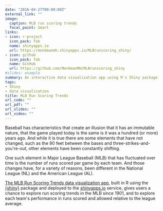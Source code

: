 ```yaml
---
date: "2016-04-27T00:00:00Z"
external_link: ""
image:
  caption: MLB run scoring trends
  focal_point: Smart
links:
- icon: r-project
  icon_pack: fab
  name: shinyapps.io
  url: https://monkmanmh.shinyapps.io/MLBrunscoring_shiny/
- icon: github
  icon_pack: fab
  name: GitHub
  url: https://github.com/MonkmanMH/MLBrunscoring_shiny
#slides: example
summary: An interactive data visualization app using R's Shiny package.
tags:
- Shiny
- data visualization
title: MLB Run Scoring Trends
url_code: ""
url_pdf: ""
url_slides: ""
url_video: ""
---
```


Baseball has characteristics that create an illusion that it has an immutable nature, that the game played today is the same is it was a hundred (or more) years ago. And while it is true there are some elements that have not changed, such as the 90 feet between the bases and three-strikes-and-you're-out, other elements have been constantly shifting.

One such element in Major League Baseball (MLB) that has fluctuated over time is the number of runs scored per game by each team. And those changes have, for a variety of reasons, been different in the National League (NL) and the American League (AL).

[The MLB Run Scoring Trends data visualization app](https://monkmanmh.shinyapps.io/MLBrunscoring_shiny/), built in R using the [{shiny}](https://shiny.rstudio.com/) package and deployed to the [shinyapps.io](https://www.shinyapps.io/) service, gives users a chance to explore run scoring trends in the MLB since 1901, and to explore each team's performance in runs scored and allowed relative to the league average.


